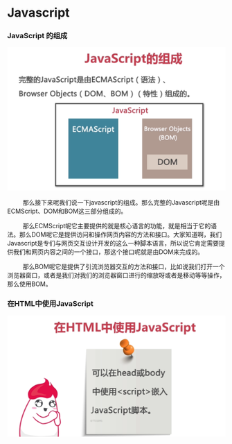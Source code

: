 # Javascript



### JavaScript 的组成

![image-20210703035921142](../image/image-20210703035921142.png)



&emsp; &emsp; 那么接下来呢我们说一下javascript的组成。那么完整的Javascript呢是由ECMScript、DOM和BOM这三部分组成的。

&emsp; &emsp; 那么ECMScript呢它主要提供的就是核心语言的功能，就是相当于它的语法。那么DOM呢它是提供访问和操作网页内容的方法和接口。大家知道啊，我们Javascript是专们与网页交互设计开发的这么一种脚本语言，所以说它肯定需要提供我们和网页内容之间的一个接口，那这个接口呢就是由DOM来完成的。

&emsp; &emsp; 那么BOM呢它是提供了引流浏览器交互的方法和接口，比如说我们打开一个浏览器窗口，或者是我们对我们的浏览器窗口进行的缩放呀或者是移动等等操作，那么使用BOM。



### 在HTML中使用JavaScript

![image-20210703042252110](../image/image-20210703042252110.png)

